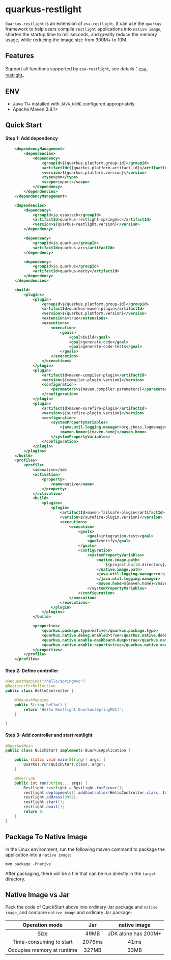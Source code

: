 # quarkus-restlight

`Quarkus-restlight` is an extension of `esa-restlight`. It can use the `quarkus` framework to help users compile `restlight` applications into `native image`, shorten the startup time to milliseconds, and greatly reduce the memory usage, while reducing the image size from 300M+ to 10M.

## Features

Support all functions supported by `esa-restlight`, see details：[esa-restlight](https://www.esastack.io/esa-restlight/)。

## ENV

- Java 11+ installed with `JAVA_HOME` configured appropriately.
- Apache Maven 3.8.1+

## Quick Start

#### Step 1: Add dependency

```xml
    <dependencyManagement>
        <dependencies>
            <dependency>
                <groupId>${quarkus.platform.group-id}</groupId>
                <artifactId>${quarkus.platform.artifact-id}</artifactId>
                <version>${quarkus.platform.version}</version>
                <type>pom</type>
                <scope>import</scope>
            </dependency>
        </dependencies>
    </dependencyManagement>

    <dependencies>
        <dependency>
            <groupId>io.esastack</groupId>
            <artifactId>quarkus-restlight-springmvc</artifactId>
            <version>${quarkus-restlight.version}</version>
        </dependency>

        <dependency>
            <groupId>io.quarkus</groupId>
            <artifactId>quarkus-arc</artifactId>
        </dependency>

        <dependency>
            <groupId>io.quarkus</groupId>
            <artifactId>quarkus-netty</artifactId>
        </dependency>
    </dependencies>

    <build>
        <plugins>
            <plugin>
                <groupId>${quarkus.platform.group-id}</groupId>
                <artifactId>quarkus-maven-plugin</artifactId>
                <version>${quarkus.platform.version}</version>
                <extensions>true</extensions>
                <executions>
                    <execution>
                        <goals>
                            <goal>build</goal>
                            <goal>generate-code</goal>
                            <goal>generate-code-tests</goal>
                        </goals>
                    </execution>
                </executions>
            </plugin>
            <plugin>
                <artifactId>maven-compiler-plugin</artifactId>
                <version>${compiler-plugin.version}</version>
                <configuration>
                    <parameters>${maven.compiler.parameters}</parameters>
                </configuration>
            </plugin>
            <plugin>
                <artifactId>maven-surefire-plugin</artifactId>
                <version>${surefire-plugin.version}</version>
                <configuration>
                    <systemPropertyVariables>
                        <java.util.logging.manager>org.jboss.logmanager.LogManager</java.util.logging.manager>
                        <maven.home>${maven.home}</maven.home>
                    </systemPropertyVariables>
                </configuration>
            </plugin>
        </plugins>
    </build>
    <profiles>
        <profile>
            <id>native</id>
            <activation>
                <property>
                    <name>native</name>
                </property>
            </activation>
            <build>
                <plugins>
                    <plugin>
                        <artifactId>maven-failsafe-plugin</artifactId>
                        <version>${surefire-plugin.version}</version>
                        <executions>
                            <execution>
                                <goals>
                                    <goal>integration-test</goal>
                                    <goal>verify</goal>
                                </goals>
                                <configuration>
                                    <systemPropertyVariables>
                                        <native.image.path>
                                            ${project.build.directory}/${project.build.finalName}-runner
                                        </native.image.path>
                                        <java.util.logging.manager>org.jboss.logmanager.LogManager
                                        </java.util.logging.manager>
                                        <maven.home>${maven.home}</maven.home>
                                    </systemPropertyVariables>
                                </configuration>
                            </execution>
                        </executions>
                    </plugin>
                </plugins>
            </build>

            <properties>
                <quarkus.package.type>native</quarkus.package.type>
                <quarkus.native.debug.enabled>true</quarkus.native.debug.enabled>
                <quarkus.native.enable-dashboard-dump>true</quarkus.native.enable-dashboard-dump>
                <quarkus.native.enable-reports>true</quarkus.native.enable-reports>
            </properties>
        </profile>
    </profiles>

```

#### Step 2: Define  controller

```java
@RequestMapping("/hello/springmvc")
@RegisterForReflection
public class HelloController {

    @RequestMapping
    public String hello() {
        return "Hello Restlight Quarkus(SpringMVC)";
    }

}
```

#### Step 3: Add controller and start restlight

```java
@QuarkusMain
public class QuickStart implements QuarkusApplication {

    public static void main(String[] args) {
        Quarkus.run(QuickStart.class, args);
    }

    @Override
    public int run(String... args) {
        Restlight restlight = Restlight.forServer();
        restlight.deployments().addController(HelloController.class, false);
        restlight.address(9999);
        restlight.start();
        restlight.await();
        return 0;
    }
}
```

## Package To Native Image

In the Linux environment, run the following maven command to package the application into a `native image`:

```shell
mvn package -Pnative
```

After packaging, there will be a file that can be run directly in the `target` directory.

## Native Image vs Jar

Pack the code of QuickStart above into ordinary Jar package and `native image`, and compare `native image` and ordinary Jar package:

|       Operation mode       |  Jar   |    native image     |
| :------------------------: | :----: | :-----------------: |
|            Size            |  49MB  | JDK alone has 200M+ |
|  Time-consuming to start   | 2076ms |        41ms         |
| Occupies memory at runtime | 327MB  |        33MB         |